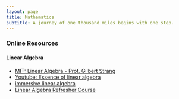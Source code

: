 ```yaml
---
layout: page
title: Mathematics
subtitle: A journey of one thousand miles begins with one step.
---
```


### Online Resources

#### Linear Algebra
* [MIT: Linear Algebra - Prof. Gilbert Strang](https://ocw.mit.edu/courses/18-06-linear-algebra-spring-2010/)
* [Youtube: Essence of linear algebra](https://www.youtube.com/watch?v=kjBOesZCoqc&list=PLZHQObOWTQDPD3MizzM2xVFitgF8hE_ab)
* [immersive linear algebra](http://immersivemath.com/ila/index.html)
* [Linear Algebra Refresher Course](https://www.udacity.com/course/linear-algebra-refresher-course--ud953)

